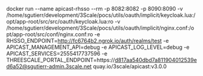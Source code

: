  docker run --name apicast-rhsso --rm -p 8082:8082 -p 8090:8090 
 -v /home/sgutierr/development/3Scale/pocs/utils/oauth/implicit/keycloak.lua:/opt/app-root/src/src/oauth/keycloak.lua:ro
 -v /home/sgutierr/development/3Scale/pocs/utils/oauth/implicit/nginx.conf:/opt/app-root/src/conf/nginx.conf:ro
 -e RHSSO_ENDPOINT=http://fc6764b2.ngrok.io/auth/realms/test
 -e APICAST_MANAGEMENT_API=debug
 -e APICAST_LOG_LEVEL=debug
 -e APICAST_SERVICES=2555417737596
 -e THREESCALE_PORTAL_ENDPOINT=https://d817aa540dbd7a811904012539ed6a52@sgutierr-admin.3scale.net
 quay.io/3scale/apicast:v3.0.0
